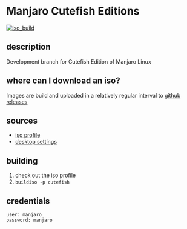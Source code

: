 # Manjaro Cutefish Editions
[![iso_build](https://github.com/manjaro-cutefish/download/workflows/iso_build/badge.svg)](https://github.com/manjaro-cutefish/download/actions)

## description

Development branch for Cutefish Edition of Manjaro Linux

## where can I download an iso?

Images are build and uploaded in a relatively regular interval to [github releases](https://github.com/manjaro-cutefish/download/releases)

## sources

- [iso profile](https://gitlab.manjaro.org/profiles-and-settings/iso-profiles)
- [desktop settings]()

## building

1. check out the iso profile
2. `buildiso -p cutefish`

## credentials

```
user: manjaro
password: manjaro
```

